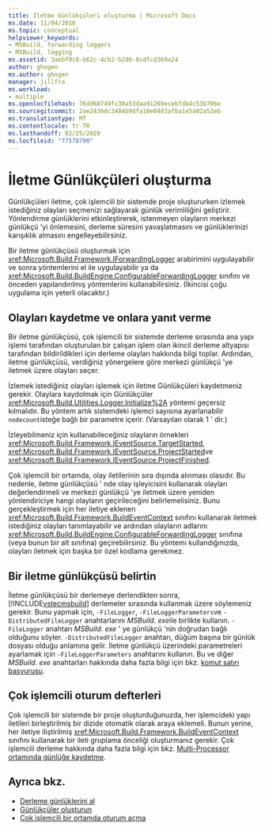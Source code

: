```yaml
---
title: Iletme Günlükçüleri oluşturma | Microsoft Docs
ms.date: 11/04/2016
ms.topic: conceptual
helpviewer_keywords:
- MSBuild, forwarding loggers
- MSBuild, logging
ms.assetid: 3aebf9c8-b62c-4cb2-b2d6-8cdfcd369a24
author: ghogen
ms.author: ghogen
manager: jillfra
ms.workload:
- multiple
ms.openlocfilehash: 76dd68749fc38a53daa91269ecebfdb4c53b706e
ms.sourcegitcommit: 2ae2436dc3484b9dfa10e0483afba1e5a02a52eb
ms.translationtype: MT
ms.contentlocale: tr-TR
ms.lasthandoff: 02/25/2020
ms.locfileid: "77578790"
---
```

# <a name="create-forwarding-loggers"></a>İletme Günlükçüleri oluşturma
Günlükçüleri iletme, çok işlemcili bir sistemde proje oluştururken izlemek istediğiniz olayları seçmenizi sağlayarak günlük verimliliğini geliştirir. Yönlendirme günlüklerini etkinleştirerek, istenmeyen olayların merkezi günlükçü 'yi önlemesini, derleme süresini yavaşlatmasını ve günlüklerinizi karışıklık almasını engelleyebilirsiniz.

 Bir iletme günlükçüsü oluşturmak için <xref:Microsoft.Build.Framework.IForwardingLogger> arabirimini uygulayabilir ve sonra yöntemlerini el ile uygulayabilir ya da <xref:Microsoft.Build.BuildEngine.ConfigurableForwardingLogger> sınıfını ve önceden yapılandırılmış yöntemlerini kullanabilirsiniz. (İkincisi çoğu uygulama için yeterli olacaktır.)

## <a name="register-events-and-respond-to-them"></a>Olayları kaydetme ve onlara yanıt verme
 Bir iletme günlükçüsü, çok işlemcili bir sistemde derleme sırasında ana yapı işlemi tarafından oluşturulan bir çalışan işlem olan ikincil derleme altyapısı tarafından bildirildikleri için derleme olayları hakkında bilgi toplar. Ardından, iletme günlükçüsü, verdiğiniz yönergelere göre merkezi günlükçü 'ye iletmek üzere olayları seçer.

 İzlemek istediğiniz olayları işlemek için iletme Günlükçüleri kaydetmeniz gerekir. Olaylara kaydolmak için Günlükçüler <xref:Microsoft.Build.Utilities.Logger.Initialize%2A> yöntemi geçersiz kılmalıdır. Bu yöntem artık sistemdeki işlemci sayısına ayarlanabilir `nodecount`isteğe bağlı bir parametre içerir. (Varsayılan olarak 1 ' dir.)

 İzleyebilmeniz için kullanabileceğiniz olayların örnekleri <xref:Microsoft.Build.Framework.IEventSource.TargetStarted>, <xref:Microsoft.Build.Framework.IEventSource.ProjectStarted>ve <xref:Microsoft.Build.Framework.IEventSource.ProjectFinished>.

 Çok işlemcili bir ortamda, olay iletilerinin sıra dışında alınması olasıdır. Bu nedenle, iletme günlükçüsü ' nde olay işleyicisini kullanarak olayları değerlendirmeli ve merkezi günlükçü 'ye iletmek üzere yeniden yönlendiriciye hangi olayların geçirileceğini belirlemelisiniz. Bunu gerçekleştirmek için her iletiye eklenen <xref:Microsoft.Build.Framework.BuildEventContext> sınıfını kullanarak iletmek istediğiniz olayları tanımlayabilir ve ardından olayların adlarını <xref:Microsoft.Build.BuildEngine.ConfigurableForwardingLogger> sınıfına (veya bunun bir alt sınıfına) geçirebilirsiniz. Bu yöntemi kullandığınızda, olayları iletmek için başka bir özel kodlama gerekmez.

## <a name="specify-a-forwarding-logger"></a>Bir iletme günlükçüsü belirtin
 İletme günlükçüsü bir derlemeye derlendikten sonra, [!INCLUDE[vstecmsbuild](../extensibility/internals/includes/vstecmsbuild_md.md)] derlemeler sırasında kullanmak üzere söylemeniz gerekir. Bunu yapmak için, `-FileLogger`, `-FileLoggerParameters`ve `-DistributedFileLogger` anahtarlarını *MSBuild. exe*ile birlikte kullanın. `-FileLogger` anahtarı *MSBuild. exe* ' ye günlükçü 'nin doğrudan bağlı olduğunu söyler. `-DistributedFileLogger` anahtarı, düğüm başına bir günlük dosyası olduğu anlamına gelir. İletme günlükçü üzerindeki parametreleri ayarlamak için `-FileLoggerParameters` anahtarını kullanın. Bu ve diğer *MSBuild. exe* anahtarları hakkında daha fazla bilgi için bkz. [komut satırı başvurusu](../msbuild/msbuild-command-line-reference.md).

## <a name="multi-processor-aware-loggers"></a>Çok işlemcili oturum defterleri
 Çok işlemcili bir sistemde bir proje oluşturduğunuzda, her işlemcideki yapı iletileri birleştirilmiş bir dizide otomatik olarak araya eklemeli. Bunun yerine, her iletiye iliştirilmiş <xref:Microsoft.Build.Framework.BuildEventContext> sınıfını kullanarak bir ileti gruplama önceliği oluşturmanız gerekir. Çok işlemcili derleme hakkında daha fazla bilgi için bkz. [Multi-Processor ortamında günlüğe kaydetme](../msbuild/logging-in-a-multi-processor-environment.md).

## <a name="see-also"></a>Ayrıca bkz.
- [Derleme günlüklerini al](../msbuild/obtaining-build-logs-with-msbuild.md)
- [Günlükçüler oluşturun](../msbuild/build-loggers.md)
- [Çok işlemcili bir ortamda oturum açma](../msbuild/logging-in-a-multi-processor-environment.md)